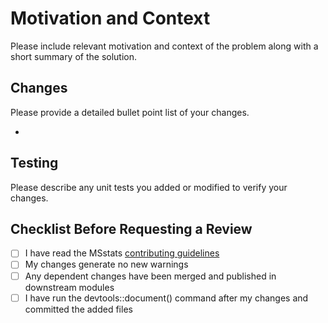# Motivation and Context

Please include relevant motivation and context of the problem along with a short summary of the solution.

## Changes

Please provide a detailed bullet point list of your changes.

- 

## Testing

Please describe any unit tests you added or modified to verify your changes.

## Checklist Before Requesting a Review
- [ ] I have read the MSstats [contributing guidelines](https://github.com/Vitek-Lab/MSstatsConvert/blob/master/.github/CONTRIBUTING.md)
- [ ] My changes generate no new warnings
- [ ] Any dependent changes have been merged and published in downstream modules
- [ ] I have run the devtools::document() command after my changes and committed the added files